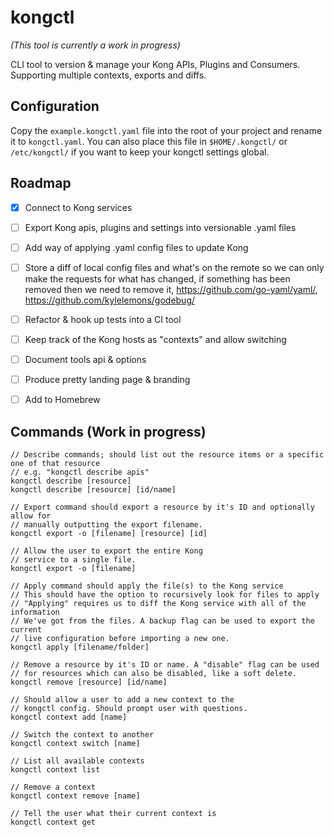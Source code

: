 # kongctl

*(This tool is currently a work in progress)*

CLI tool to version & manage your Kong APIs, Plugins and Consumers. Supporting multiple contexts, exports and diffs.

## Configuration

Copy the `example.kongctl.yaml` file into the root of your project and rename it to `kongctl.yaml`. You can also place this file in `$HOME/.kongctl/` or `/etc/kongctl/` if you want to keep your kongctl settings global.

## Roadmap
 - [x] Connect to Kong services
 - [ ] Export Kong apis, plugins and settings into versionable .yaml files
 - [ ] Add way of applying .yaml config files to update Kong
 - [ ] Store a diff of local config files and what's on the remote so we can only make the requests for what has changed, if something has been removed then we need to remove it, https://github.com/go-yaml/yaml/, https://github.com/kylelemons/godebug/
 - [ ] Refactor & hook up tests into a CI tool
 - [ ] Keep track of the Kong hosts as "contexts" and allow switching
 - [ ] Document tools api & options
 - [ ] Produce pretty landing page & branding
 - [ ] Add to Homebrew


## Commands (Work in progress)

```
// Describe commands; should list out the resource items or a specific one of that resource
// e.g. "kongctl describe apis"
kongctl describe [resource]
kongctl describe [resource] [id/name]

// Export command should export a resource by it's ID and optionally allow for
// manually outputting the export filename.
kongctl export -o [filename] [resource] [id]

// Allow the user to export the entire Kong
// service to a single file.
kongctl export -o [filename]

// Apply command should apply the file(s) to the Kong service
// This should have the option to recursively look for files to apply
// "Applying" requires us to diff the Kong service with all of the information
// We've got from the files. A backup flag can be used to export the current
// live configuration before importing a new one.
kongctl apply [filename/folder]

// Remove a resource by it's ID or name. A "disable" flag can be used
// for resources which can also be disabled, like a soft delete.
kongctl remove [resource] [id/name]

// Should allow a user to add a new context to the
// kongctl config. Should prompt user with questions.
kongctl context add [name]
    
// Switch the context to another
kongctl context switch [name]

// List all available contexts
kongctl context list

// Remove a context
kongctl context remove [name]

// Tell the user what their current context is
kongctl context get
```